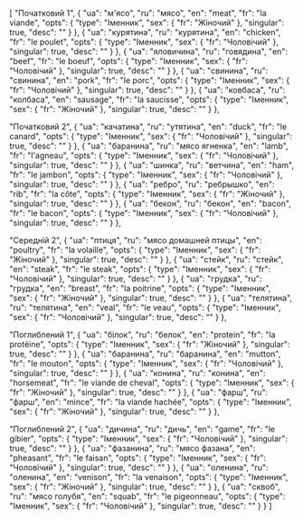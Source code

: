 [
  "Початковий 1",
  {
    "ua": "м'ясо",
    "ru": "мясо",
    "en": "meat",
    "fr": "la viande",
    "opts": {
      "type": "Іменник",
      "sex": {
        "fr": "Жіночий"
      },
      "singular": true,
      "desc": ""
    }
  },
  {
    "ua": "курятина",
    "ru": "курятина",
    "en": "chicken",
    "fr": "le poulet",
    "opts": {
      "type": "Іменник",
      "sex": {
        "fr": "Чоловічий"
      },
      "singular": true,
      "desc": ""
    }
  },
  {
    "ua": "яловичина",
    "ru": "говядина",
    "en": "beef",
    "fr": "le boeuf",
    "opts": {
      "type": "Іменник",
      "sex": {
        "fr": "Чоловічий"
      },
      "singular": true,
      "desc": ""
    }
  },
  {
    "ua": "свинина",
    "ru": "свинина",
    "en": "pork",
    "fr": "le porc",
    "opts": {
      "type": "Іменник",
      "sex": {
        "fr": "Чоловічий"
      },
      "singular": true,
      "desc": ""
    }
  },
  {
    "ua": "ковбаса",
    "ru": "колбаса",
    "en": "sausage",
    "fr": "la saucisse",
    "opts": {
      "type": "Іменник",
      "sex": {
        "fr": "Жіночий"
      },
      "singular": true,
      "desc": ""
    }
  },


  
  "Початковий 2",
  {
    "ua": "качатина",
    "ru": "утятина",
    "en": "duck",
    "fr": "le canard",
    "opts": {
      "type": "Іменник",
      "sex": {
        "fr": "Чоловічий"
      },
      "singular": true,
      "desc": ""
    }
  },
  {
    "ua": "баранина",
    "ru": "мясо ягненка",
    "en": "lamb",
    "fr": "l'agneau",
    "opts": {
      "type": "Іменник",
      "sex": {
        "fr": "Чоловічий"
      },
      "singular": true,
      "desc": ""
    }
  },
  {
    "ua": "шинка",
    "ru": "ветчина",
    "en": "ham",
    "fr": "le jambon",
    "opts": {
      "type": "Іменник",
      "sex": {
        "fr": "Чоловічий"
      },
      "singular": true,
      "desc": ""
    }
  },
  {
    "ua": "ребро",
    "ru": "ребрышко",
    "en": "rib",
    "fr": "la côte",
    "opts": {
      "type": "Іменник",
      "sex": {
        "fr": "Жіночий"
      },
      "singular": true,
      "desc": ""
    }
  },
  {
    "ua": "бекон",
    "ru": "бекон",
    "en": "bacon",
    "fr": "le bacon",
    "opts": {
      "type": "Іменник",
      "sex": {
        "fr": "Чоловічий"
      },
      "singular": true,
      "desc": ""
    }
  },



  "Середній 2",
  {
    "ua": "птиця",
    "ru": "мясо домашней птицы",
    "en": "poultry",
    "fr": "la volaille",
    "opts": {
      "type": "Іменник",
      "sex": {
        "fr": "Жіночий"
      },
      "singular": true,
      "desc": ""
    }
  },
  {
    "ua": "стейк",
    "ru": "стейк",
    "en": "steak",
    "fr": "le steak",
    "opts": {
      "type": "Іменник",
      "sex": {
        "fr": "Чоловічий"
      },
      "singular": true,
      "desc": ""
    }
  },
  {
    "ua": "грудка",
    "ru": "грудка",
    "en": "breast",
    "fr": "la poitrine",
    "opts": {
      "type": "Іменник",
      "sex": {
        "fr": "Жіночий"
      },
      "singular": true,
      "desc": ""
    }
  },
  {
    "ua": "телятина",
    "ru": "телятина",
    "en": "veal",
    "fr": "le veau",
    "opts": {
      "type": "Іменник",
      "sex": {
        "fr": "Чоловічий"
      },
      "singular": true,
      "desc": ""
    }
  },



  "Поглиблений 1",
  {
    "ua": "білок",
    "ru": "белок",
    "en": "protein",
    "fr": "la protéine",
    "opts": {
      "type": "Іменник",
      "sex": {
        "fr": "Жіночий"
      },
      "singular": true,
      "desc": ""
    }
  },
  {
    "ua": "баранина",
    "ru": "баранина",
    "en": "mutton",
    "fr": "le mouton",
    "opts": {
      "type": "Іменник",
      "sex": {
        "fr": "Чоловічий"
      },
      "singular": true,
      "desc": ""
    }
  },
  {
    "ua": "конина",
    "ru": "конина",
    "en": "horsemeat",
    "fr": "le viande de cheval",
    "opts": {
      "type": "Іменник",
      "sex": {
        "fr": "Жіночий"
      },
      "singular": true,
      "desc": ""
    }
  },
  {
    "ua": "фарш",
    "ru": "фарш",
    "en": "mince",
    "fr": "la viande hachée",
    "opts": {
      "type": "Іменник",
      "sex": {
        "fr": "Жіночий"
      },
      "singular": true,
      "desc": ""
    }
  },



  "Поглиблений 2",
  {
    "ua": "дичина",
    "ru": "дичь",
    "en": "game",
    "fr": "le gibier",
    "opts": {
      "type": "Іменник",
      "sex": {
        "fr": "Чоловічий"
      },
      "singular": true,
      "desc": ""
    }
  },
  {
    "ua": "фазанина",
    "ru": "мясо фазана",
    "en": "pheasant",
    "fr": "le faisan",
    "opts": {
      "type": "Іменник",
      "sex": {
        "fr": "Чоловічий"
      },
      "singular": true,
      "desc": ""
    }
  },
  {
    "ua": "оленина",
    "ru": "оленина",
    "en": "venison",
    "fr": "la venaison",
    "opts": {
      "type": "Іменник",
      "sex": {
        "fr": "Жіночий"
      },
      "singular": true,
      "desc": ""
    }
  },
  {
    "ua": "сквоб",
    "ru": "мясо голубя",
    "en": "squab",
    "fr": "le pigeonneau",
    "opts": {
      "type": "Іменник",
      "sex": {
        "fr": "Чоловічий"
      },
      "singular": true,
      "desc": ""
    }
  }
]
